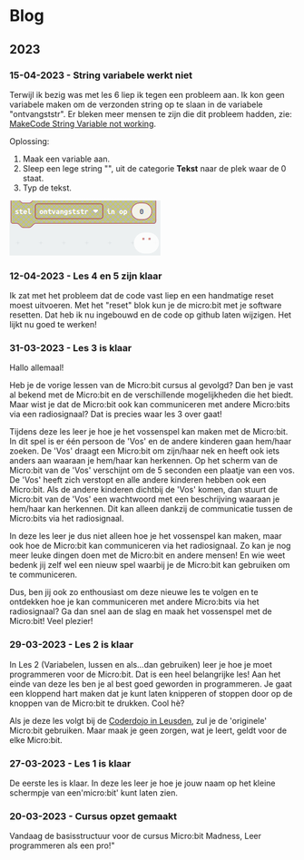 # Blog

## 2023

### 15-04-2023 -  String variabele werkt niet

Terwijl ik bezig was met les 6 liep ik tegen een probleem aan. Ik kon geen variabele maken om de verzonden string op te slaan in de variabele "ontvangststr". Er bleken meer mensen te zijn die dit probleem hadden, zie: [MakeCode String Variable not working](https://github.com/microsoft/pxt-microbit/issues/3834).

Oplossing:
1. Maak een variable aan.
2. Sleep een lege string "", uit de categorie **Tekst** naar de plek waar de 0 staat.
3. Typ de tekst.

![fig_blog_1](assets/fig_blog_1.png)

### 12-04-2023 - Les 4 en 5 zijn klaar

Ik zat met het probleem dat de code vast liep en een handmatige reset moest uitvoeren. Met het "reset" blok kun je de micro:bit met je software resetten. Dat heb ik nu ingebouwd en de code op github laten wijzigen. Het lijkt nu goed te werken!

### 31-03-2023 - Les 3 is klaar

Hallo allemaal!

Heb je de vorige lessen van de Micro:bit cursus al gevolgd? Dan ben je vast al bekend met de Micro:bit en de verschillende mogelijkheden die het biedt. Maar wist je dat de Micro:bit ook kan communiceren met andere Micro:bits via een radiosignaal? Dat is precies waar les 3 over gaat!

Tijdens deze les leer je hoe je het vossenspel kan maken met de Micro:bit. In dit spel is er één persoon de 'Vos' en de andere kinderen gaan hem/haar zoeken. De 'Vos' draagt een Micro:bit om zijn/haar nek en heeft ook iets anders aan waaraan je hem/haar kan herkennen. Op het scherm van de Micro:bit van de 'Vos' verschijnt om de 5 seconden een plaatje van een vos. De 'Vos' heeft zich verstopt en alle andere kinderen hebben ook een Micro:bit. Als de andere kinderen dichtbij de 'Vos' komen, dan stuurt de Micro:bit van de 'Vos' een wachtwoord met een beschrijving waaraan je hem/haar kan herkennen. Dit kan alleen dankzij de communicatie tussen de Micro:bits via het radiosignaal.

In deze les leer je dus niet alleen hoe je het vossenspel kan maken, maar ook hoe de Micro:bit kan communiceren via het radiosignaal. Zo kan je nog meer leuke dingen doen met de Micro:bit en andere mensen! En wie weet bedenk jij zelf wel een nieuw spel waarbij je de Micro:bit kan gebruiken om te communiceren.

Dus, ben jij ook zo enthousiast om deze nieuwe les te volgen en te ontdekken hoe je kan communiceren met andere Micro:bits via het radiosignaal? Ga dan snel aan de slag en maak het vossenspel met de Micro:bit! Veel plezier!

### 29-03-2023 - Les 2 is klaar

In Les 2 (Variabelen, lussen en als...dan gebruiken) leer je hoe je moet programmeren voor de Micro:bit. Dat is een heel belangrijke les! Aan het einde van deze les ben je al best goed geworden in programmeren. Je gaat een kloppend hart maken dat je kunt laten knipperen of stoppen door op de knoppen van de Micro:bit te drukken. Cool hè?

Als je deze les volgt bij de [Coderdojo in Leusden](https://www.leusdenzet.nl/events-category/coderdojo/), zul je de 'originele' Micro:bit gebruiken. Maar maak je geen zorgen, wat je leert, geldt voor de elke Micro:bit.

### 27-03-2023 - Les 1 is klaar

De eerste les is klaar. In deze les leer je hoe je jouw naam op het kleine schermpje van een'micro:bit' kunt laten zien.

### 20-03-2023 - Cursus opzet gemaakt

Vandaag de basisstructuur voor de cursus Micro:bit Madness, Leer programmeren als een pro!"

